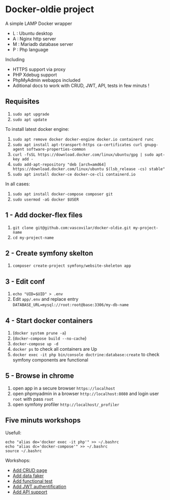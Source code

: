 # Docker-oldie project

A simple LAMP Docker wrapper
- L : Ubuntu desktop
- A : Nginx http server
- M : Mariadb database server
- P : Php language

Including
- HTTPS support via proxy
- PHP Xdebug support
- PhpMyAdmin webapps included
- Aditional docs to work with CRUD, JWT, API, tests in few minuts !

Requisites
-------------
  1. `sudo apt upgrade`
  1. `sudo apt update`
  
To install latest docker engine:
  1. `sudo apt remove docker docker-engine docker.io containerd runc`
  1. `sudo apt install apt-transport-https ca-certificates curl gnupg-agent software-properties-common`
  1. `curl -fsSL https://download.docker.com/linux/ubuntu/gpg | sudo apt-key add -`
  1. `sudo add-apt-repository "deb [arch=amd64] https://download.docker.com/linux/ubuntu $(lsb_release -cs) stable"`
  1. `sudo apt install docker-ce docker-ce-cli containerd.io` 
  
In all cases: 
  1. `sudo apt install docker-compose composer git`
  1. `sudo usermod -aG docker $USER`
 
1 - Add docker-flex files
---------------------------
  1. `git clone git@github.com:vascovilar/docker-oldie.git my-project-name`
  1. `cd my-project-name`

2 - Create symfony skelton
---------------------------
  1. `composer create-project symfony/website-skeleton app` 
  
3 - Edit conf
---------------------------
  1. `echo "UID=$UID" > .env`
  1. Edit `app/.env` and replace entry `DATABASE_URL=mysql://root:root@base:3306/my-db-name`
  
4 - Start docker containers
---------------------------
  1. (`docker system prune -a`)
  1. (`docker-compose build --no-cache`)
  1. `docker-compose up -d`
  1. `docker ps` to check all containers are Up 
  1. `docker exec -it php bin/console doctrine:database:create` to check symfony components are functional  
  
5 - Browse in chrome
---------------------------
  1. open app in a secure browser `https://localhost`
  1. open phpmyadmin in a browser `http://localhost:8080` and login user `root` with pass `root`
  1. open symfony profiler `http://localhost/_profiler`

Five minuts workshops
---------------------------  
Usefull: 

`echo "alias de='docker exec -it php'" >> ~/.bashrc`\
`echo "alias dc='docker-compose'" >> ~/.bashrc`\
`source ~/.bashrc`

Workshops:
- [Add CRUD page](doc/CRUD.md)
- [Add data faker](doc/FAKER.md)
- [Add functional test](doc/TEST.md)
- [Add JWT authentification](doc/JWT.md)
- [Add API support](doc/API.md)
